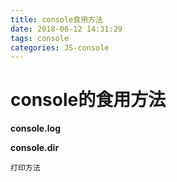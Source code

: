 ```yaml
---
title: console食用方法
date: 2018-06-12 14:31:29
tags: console
categories: JS-console
---
```

# console的食用方法

  **console.log**

  **console.dir**

    打印方法 